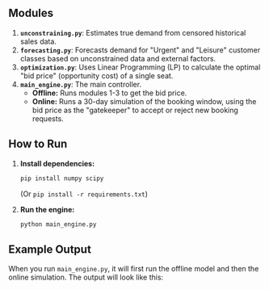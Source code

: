## Modules

1.  **`unconstraining.py`**: Estimates true demand from censored historical sales data.
2.  **`forecasting.py`**: Forecasts demand for "Urgent" and "Leisure" customer classes based on unconstrained data and external factors.
3.  **`optimization.py`**: Uses Linear Programming (LP) to calculate the optimal "bid price" (opportunity cost) of a single seat.
4.  **`main_engine.py`**: The main controller.
    * **Offline:** Runs modules 1-3 to get the bid price.
    * **Online:** Runs a 30-day simulation of the booking window, using the bid price as the "gatekeeper" to accept or reject new booking requests.

## How to Run

1.  **Install dependencies:**
    ```bash
    pip install numpy scipy
    ```
    (Or `pip install -r requirements.txt`)

2.  **Run the engine:**
    ```bash
    python main_engine.py
    ```

## Example Output

When you run `main_engine.py`, it will first run the offline model and then the online simulation. The output will look like this: